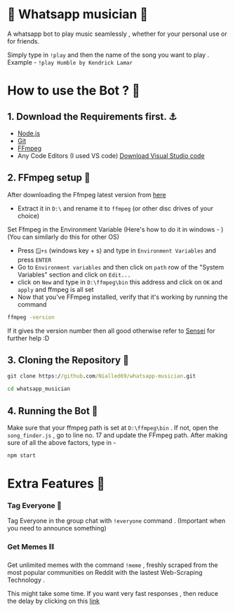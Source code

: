 # 🎵 Whatsapp musician 🎵
<p>A whatsapp bot to play music seamlessly , whether for your personal use or for friends.</p>

Simply type in  `!play`  and then the name of the song you want to play . Example - `!play Humble by Kendrick Lamar`

# How to use the Bot ? 🤖
<h2>1. Download the Requirements first. ⚓</h2>

* [Node.js](https://nodejs.org/en/download)
* [Git](https://git-scm.com/downloads)
* [FFmpeg](https://www.gyan.dev/ffmpeg/builds/)
* Any Code Editors (I used VS code) [Download Visual Studio code](https://code.visualstudio.com/Download)
<h2>2. FFmpeg setup 🤡</h2>
After downloading the Ffmpeg latest version from <a href="https://www.gyan.dev/ffmpeg/builds/">here</a>

* Extract it in `D:\` and rename it to `ffmpeg` (or other disc drives of your choice)
<p>Set Ffmpeg in the Environment Variable (Here's how to do it in windows - ) (You can similarly do this for other OS)</p>

* Press `🪟+s` (windows key + s)  and type in `Environment Variables` and press `ENTER`
* Go to `Environment variables` and then click on `path` row of the "System Variables" section and click on `Edit...`
* click on `New` and type in `D:\ffmpeg\bin` this address and click on `OK` and `apply` and ffmpeg is all set
* Now that you've FFmpeg installed, verify that it's working by running the command
```cmd
ffmpeg -version
```
If it gives the version number then all good otherwise refer to [Sensei](https://chat.openai.com) for further help   :D

<h2>3. Cloning the Repository 🫦 </h2>

```cmd
git clone https://github.com/Nialled69/whatsapp-musician.git
```
```cmd
cd whatsapp_musician
```

<h2>4. Running the Bot 🥸</h2>

Make sure that your ffmpeg path is set at `D:\ffmpeg\bin` . If not, open the `song_finder.js` , go to line no. 17 and update the FFmpeg path.
After making sure of all the above factors, type in - 

```cmd
npm start
```

# Extra Features 🎃 
### Tag Everyone 🥊</h3>

Tag Everyone in the group chat with `!everyone` command . (Important when you need to announce something)
### Get Memes ⛓️ </h3>

Get unlimited memes with the command `!meme` , freshly scraped from the most popular communities on Reddit with the lastest Web-Scraping Technology . 

This might take some time. If you want very fast responses , then reduce the delay by clicking on this [link](https://www.google.com/search?q=wifi&oq=wifi&gs_lcrp=EgZjaHJvbWUyBggAEEUYOTIHCAEQABiPAjIHCAIQABiPAjIHCAMQABiPAjIGCAQQRRg80gEIMzI4N2owajeoAgCwAgA&sourceid=chrome&ie=UTF-8)

